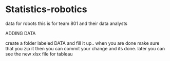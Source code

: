 # Statistics-robotics
data for robots
this is for team 801 and their data analysts


ADDING DATA 

create a folder labeled DATA and fill it up.. when you are done make sure that you zip it then you can commit your change and its done.
later you can see the new xlsx file for tableau